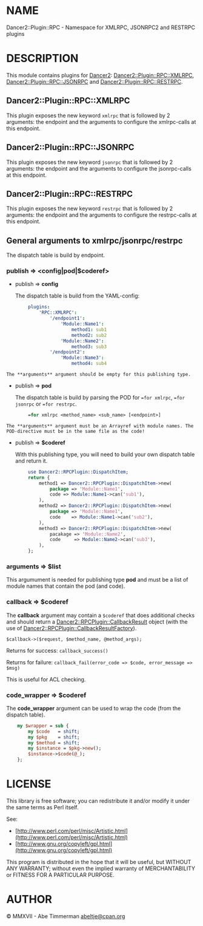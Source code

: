 # NAME

Dancer2::Plugin::RPC - Namespace for XMLRPC, JSONRPC2 and RESTRPC plugins

# DESCRIPTION

This module contains plugins for [Dancer2](https://metacpan.org/pod/Dancer2): [Dancer2::Plugin::RPC::XMLRPC](https://metacpan.org/pod/Dancer2%3A%3APlugin%3A%3ARPC%3A%3AXMLRPC),
[Dancer2::Plugin::RPC::JSONRPC](https://metacpan.org/pod/Dancer2%3A%3APlugin%3A%3ARPC%3A%3AJSONRPC) and [Dancer2::Plugin::RPC::RESTRPC](https://metacpan.org/pod/Dancer2%3A%3APlugin%3A%3ARPC%3A%3ARESTRPC).

## Dancer2::Plugin::RPC::XMLRPC

This plugin exposes the new keyword `xmlrpc` that is followed by 2 arguments:
the endpoint and the arguments to configure the xmlrpc-calls at this endpoint.

## Dancer2::Plugin::RPC::JSONRPC

This plugin exposes the new keyword `jsonrpc` that is followed by 2 arguments:
the endpoint and the arguments to configure the jsonrpc-calls at this endpoint.

## Dancer2::Plugin::RPC::RESTRPC

This plugin exposes the new keyword `restrpc` that is followed by 2 arguments:
the endpoint and the arguments to configure the restrpc-calls at this endpoint.

## General arguments to xmlrpc/jsonrpc/restrpc

The dispatch table is build by endpoint.

### publish => &lt;config|pod|$coderef>

- publish => **config**

    The dispatch table is build from the YAML-config:
```yaml
        plugins:
            'RPC::XMLRPC':
                '/endpoint1':
                    'Module::Name1':
                        method1: sub1
                        method2: sub2
                    'Module::Name2':
                        method3: sub3
                '/endpoint2':
                    'Module::Name3':
                        method4: sub4
```
    The **arguments** argument should be empty for this publishing type.

- publish => **pod**

    The dispatch table is build by parsing the POD for `=for xmlrpc`,
    `=for jsonrpc` or `=for restrpc`.
```perl
        =for xmlrpc <method_name> <sub_name> [<endpoint>]
```
    The **arguments** argument must be an Arrayref with module names. The
    POD-directive must be in the same file as the code!

- publish => **$coderef**

    With this publishing type, you will need to build your own dispatch table and return it.
```perl
        use Dancer2::RPCPlugin::DispatchItem;
        return {
            method1 => Dancer2::RPCPlugin::DispatchItem->new(
                package => 'Module::Name1',
                code => Module::Name1->can('sub1'),
            ),
            method2 => Dancer2::RPCPlugin::DispatchItem->new(
                package => 'Module::Name1',
                code    => Module::Name1->can('sub2'),
            ),
            method3 => Dancer2::RPCPlugin::DispatchItem->new(
                pacakage => 'Module::Name2',
                code     => Module::Name2->can('sub3'),
            ),
        };
```
### arguments => $list

This argumument is needed for publishing type **pod** and must be a list of
module names that contain the pod (and code).

### callback => $coderef

The **callback** argument may contain a `$coderef` that does additional checks
and should return a [Dancer2::RPCPlugin::CallbackResult](https://metacpan.org/pod/Dancer2%3A%3ARPCPlugin%3A%3ACallbackResult) object (with the use of [Dancer2::RPCPlugin::CallbackResultFactory](https://metacpan.org/pod/Dancer2::RPCPlugin::CallbackResultFactory)).

    $callback->($request, $method_name, @method_args);

Returns for success: `callback_success()`

Returns for failure: `callback_fail(error_code => $code, error_message => $msg)`

This is useful for ACL checking.

### code\_wrapper => $coderef

The **code\_wrapper** argument can be used to wrap the code (from the dispatch table).
```perl
    my $wrapper = sub {
        my $code   = shift;
        my $pkg    = shift;
        my $method = shift;
        my $instance = $pkg->new();
        $instance->$code(@_);
    };
```
# LICENSE

This library is free software; you can redistribute it and/or modify
it under the same terms as Perl itself.

See:

- [http://www.perl.com/perl/misc/Artistic.html](http://www.perl.com/perl/misc/Artistic.html)
- [http://www.gnu.org/copyleft/gpl.html](http://www.gnu.org/copyleft/gpl.html)

This program is distributed in the hope that it will be useful,
but WITHOUT ANY WARRANTY; without even the implied warranty of
MERCHANTABILITY or FITNESS FOR A PARTICULAR PURPOSE.

# AUTHOR

&copy; MMXVII - Abe Timmerman <abeltje@cpan.org>
